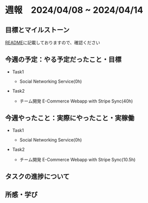 # 週報　2024/04/08 ~ 2024/04/14

## 目標とマイルストーン
[README](https://github.com/Aki158/weekly-report/blob/main/README.md)に記載しておりますので、確認ください

## 今週の予定：やる予定だったこと・目標
- Task1
    - Social Networking Service(0h)

- Task2
    - チーム開発 E-Commerce Webapp with Stripe Sync(40h)

## 今週やったこと：実際にやったこと・実稼働

- Task1
    - Social Networking Service(0h)

- Task2
    - チーム開発 E-Commerce Webapp with Stripe Sync(10.5h)

## タスクの進捗について


## 所感・学び

